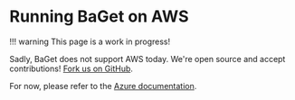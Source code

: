 # Running BaGet on AWS

!!! warning
    This page is a work in progress!

Sadly, BaGet does not support AWS today. We're open source and accept contributions!
[Fork us on GitHub](https://github.com/loic-sharma/BaGet).

For now, please refer to the [Azure documentation](azure).
